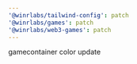 ```yaml
---
'@winrlabs/tailwind-config': patch
'@winrlabs/games': patch
'@winrlabs/web3-games': patch
---
```


gamecontainer color update
